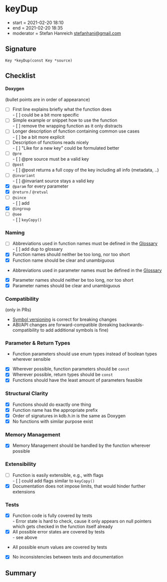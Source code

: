 # keyDup

- start = 2021-02-20 18:10
- end = 2021-02-20 18:35
- moderator = Stefan Hanreich <stefanhani@gmail.com>

## Signature

`Key *keyDup(const Key *source)`

## Checklist

#### Doxygen

(bullet points are in order of appearance)

- [ ] First line explains briefly what the function does  
      - [ ] could be a bit more specific  
- [ ] Simple example or snippet how to use the function  
      - [ ] remove the wrapping function as it only distracts  
- [ ] Longer description of function containing common use cases  
      - [ ] be a bit more explicit  
- [ ] Description of functions reads nicely  
      - [ ] "Like for a new key" could be formulated better  
- [ ] `@pre`  
      - [ ] @pre source must be a valid key  
- [ ] `@post`  
      - [ ] @post returns a full copy of the key including all info (metadata, ..)  
- [ ] `@invariant`  
      - [ ] @invariant source stays a valid key  
- [x] `@param` for every parameter
- [x] `@return` / `@retval`
- [ ] `@since`  
      - [ ] add  
- [x] `@ingroup`
- [ ] `@see`  
      - [ ] `keyCopy()`

### Naming

- [ ] Abbreviations used in function names must be defined in the
      [Glossary](/doc/help/elektra-glossary.md)  
      - [ ] add dup to glossary  
- [x] Function names should neither be too long, nor too short
- [x] Function name should be clear and unambiguous
- Abbreviations used in parameter names must be defined in the
      [Glossary](/doc/help/elektra-glossary.md)
- [x] Parameter names should neither be too long, nor too short
- [x] Parameter names should be clear and unambiguous

### Compatibility

(only in PRs)

- [Symbol versioning](/doc/dev/symbol-versioning.md)
      is correct for breaking changes
- ABI/API changes are forward-compatible (breaking backwards-compatibility
      to add additional symbols is fine)

### Parameter & Return Types

- Function parameters should use enum types instead of boolean types
      wherever sensible
- [x] Wherever possible, function parameters should be `const`
- [x] Wherever possible, return types should be `const`
- [x] Functions should have the least amount of parameters feasible

### Structural Clarity

- [x] Functions should do exactly one thing
- [x] Function name has the appropriate prefix
- [x] Order of signatures in kdb.h.in is the same as Doxygen
- [x] No functions with similar purpose exist

### Memory Management

- [x] Memory Management should be handled by the function wherever possible

### Extensibility

- [ ] Function is easily extensible, e.g., with flags  
      - [ ] could add flags similar to `keyCopy()`  
- [x] Documentation does not impose limits, that would hinder further extensions

### Tests

- [x] Function code is fully covered by tests  
      - Error state is hard to check, cause it only appears on null pointers
        which gets checked in the function itself already
- [x] All possible error states are covered by tests  
      - see above
- All possible enum values are covered by tests
- [x] No inconsistencies between tests and documentation

## Summary
